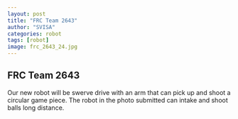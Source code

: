 ```yaml
---
layout: post
title: "FRC Team 2643"
author: "SVISA"
categories: robot
tags: [robot]
image: frc_2643_24.jpg
---
```


## FRC Team 2643

Our new robot will be swerve drive with an arm that can pick up and shoot a circular game piece. The robot in the photo submitted can intake and shoot balls long distance.